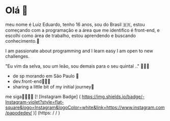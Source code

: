 # Olá 👋
meu nome é Luiz Eduardo, tenho 16 anos, sou do Brasil 🇧🇷, estou começando com a programação e a área que me identifico é front-end, e escolhi como área de trabalho, estou aprendendo e buscando conhecimento.🧠


I am passionate about programming and I learn easy I am open to new challenges.

"Eu vim da selva, sou um leão, sou demais para o seu quintal .." 🦁🤴🏿

- de sp morando em São Paulo 🌆
- dev.front-end👨🏿‍💻
- sharing a little bit of my initial journey🎯


me siga🤞🏿👇🏿
[! [Instagram Badge] ( https://img.shields.io/badge/-Instagram-violet?style=flat-square&logo=Instagram&logoColor=white&link=https://www.instagram.com/papodedev/ )] (https: / /  )   






